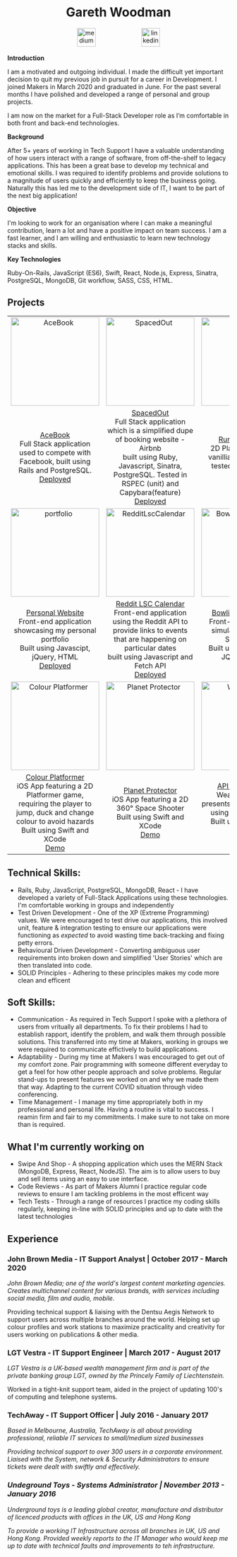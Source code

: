 <h1 align="center">Gareth Woodman</h1>
<p align="center">
<a href="https://medium.com/@garethwoodman" target="_blank">
<img src="https://i.ibb.co/YBC9r8c/medium.png" alt="medium" hspace="50" height="42" width="42"></a>
<a href="https://www.linkedin.com/in/gareth-woodman-4b670985/" target="_blank">
<img src="https://i.ibb.co/Vt9MR4t/linkedincircle.png" alt="linkedin" hspace="50" height="42" width="42"></a></p>

<div align="center">

</div>

**Introduction**

I am a motivated and outgoing individual. I made the difficult yet important decision to quit my previous job in pursuit for a career in Development. I joined Makers in March 2020 and graduated in June. For the past several months I have polished and developed a range of personal and group projects. 

I am now on the market for a Full-Stack Developer role as I’m comfortable in both front and back-end technologies.

**Background**

After 5+ years of working in Tech Support I have a valuable understanding of how users interact with a range of software, from off-the-shelf to legacy applications. This has been a great base to develop my technical and emotional skills. I was required to identify problems and provide solutions to a magnitude of users quickly and efficiently to keep the business going. Naturally this has led me to the development side of IT, I want to be part of the next big application!

**Objective**

I'm looking to work for an organisation where I can make a meaningful contribution, learn a lot and have a positive impact on team success. I am a fast learner, and I am willing and enthusiastic to learn new technology stacks and skills.

**Key Technologies**

Ruby-On-Rails, JavaScript (ES6), Swift, React, Node.js, Express, Sinatra, PostgreSQL, MongoDB, Git workflow, SASS, CSS, HTML.

## Projects

<div align="center">




|                  |                       |                        |
| :---------------: | :-------------------: | :--------------------: | 
| <a href="https://github.com/GarethWoodman/acebook-HoneyBunnies" target="blank"><img width="200" src="https://i.ibb.co/nDGf6gf/Screenshot-2020-09-25-at-14-07-14.png" alt="AceBook" border="0"/></a> | <a href="https://github.com/GarethWoodman/Makersbnb" target="blank"><img width="200" src="https://i.ibb.co/Zhm4rQW/spacedout.png" alt="SpacedOut" border="0" /></a> | <a href="https://github.com/GarethWoodman/Covid_Game" target="blank"><img width="200" src="https://i.ibb.co/N9z6yH2/Screenshot-2020-09-25-at-14-17-12.png" alt="spacedout" border="0" /></a> |
|   [AceBook](https://github.com/GarethWoodman/acebook-HoneyBunnies)<br>Full Stack application used to compete with Facebook, built using Rails and PostgreSQL.<br>[Deployed](https://acebook-honeybunnies.herokuapp.com/) |  [SpacedOut](https://github.com/GarethWoodman/Makersbnb)<br>Full Stack application which is a simplified dupe of booking website - Airbnb<br>built using Ruby, Javascript, Sinatra, PostgreSQL. Tested in RSPEC (unit) and Capybara(feature)<br>[Deployed](https://spacedout-makers-bnb.herokuapp.com/) | [Run-Brois-Run!](https://github.com/GarethWoodman/Covid_Game) <br>2D Platformer built in vanillia JavaScript and tested with Jasmine. <br> [Deployed](https://run-boris-run.netlify.app/)|
|<a href="https://github.com/GarethWoodman/GarethWoodman.github.io" target="blank"><img width="200" src="https://i.ibb.co/rHckn5W/Screenshot-2020-09-25-at-14-32-37.png" alt="portfolio" border="0" /></a> | <a href="https://github.com/GarethWoodman/reddit_lsc_calendar" target="blank"><img width="200" src="https://i.ibb.co/njyJsHM/Screenshot-2020-09-25-at-14-38-22.png" alt="RedditLscCalendar" border="0" /></a> |<a href="https://github.com/GarethWoodman/bowling-challenge" target="blank"><img width="200" src="https://i.ibb.co/MR5P0xk/Screenshot-2020-09-25-at-14-41-16.png" alt="BowlingScoreBoard" border="0" /></a> | 
|    [Personal Website](https://github.com/GarethWoodman/GarethWoodman.github.io)<br>Front-end application showcasing my personal portfolio<br>Built using Javascipt, jQuery, HTML<br>[Deployed](https://garethwoodman.github.io/) |  [Reddit LSC Calendar](https://github.com/GarethWoodman/reddit_lsc_calendar) <br>Front-end application using the Reddit API to provide links to events that are happening on particular dates<br>built using Javascript and Fetch API<br>[Deployed](https://reddit-lsc-calendar.herokuapp.com/)  |   [Bowling ScoreBoard](https://github.com/GarethWoodman/bowling-challenge) <br>Front-end application simulating a Bowling Score board<br>Built using JavaScript, JQuery, HTML <br>[Deployed](https://garethwoodman.github.io/bowling-challenge/)  |
| <a href="https://github.com/GarethWoodman/Colour_Platformer" target="blank"><img width="200" src="https://i.ibb.co/56n9h26/image1.png" alt="Colour Platformer" border="0"/></a> | <a href="https://github.com/GarethWoodman/planetProtector" target="blank"><img width="200" src="https://i.ibb.co/0JhfMsn/image0.png" alt="Planet Protector" border="0"/></a> | <a href="https://github.com/GarethWoodman/weather_app" target="blank"><img width="200" src="https://miro.medium.com/max/700/1*x-o7lNrkBSvz5qQ6oYWY_A.png" alt="Weather App" border="0"/></a>
| [Colour Platformer](https://github.com/GarethWoodman/Colour_Platformer)<br>iOS App featuring a 2D Platformer game, requiring the player to jump, duck and change colour to avoid hazards<br>Built using Swift and XCode<br>[Demo](https://streamable.com/j6d8cr) | [Planet Protector](https://github.com/GarethWoodman/planetProtector)<br>iOS App featuring a 2D 360° Space Shooter<br>Built using Swift and XCode<br>[Demo](https://streamable.com/xbcisv) | [API Weather App](https://github.com/GarethWoodman/weather_app) <br>Weather App that presents live weather data using a 3rd party API<br> Built using React and Fetch API <br>[Deployed](https://garethwoodman-weather-app.netlify.app/)

</div>

## Technical Skills:
- Rails, Ruby, JavaScript, PostgreSQL, MongoDB, React - I have developed a variety of Full-Stack Applications using these technologies. I'm comfortable working in groups and independently
- Test Driven Development - One of the XP (Extreme Programming) values. We were encouraged to test drive our applications, this involved unit, feature & integration testing to ensure our applications were functioning as *expected* to avoid wasting time back-tracking and fixing petty errors.
- Behavioural Driven Development - Converting ambiguous user requirements into broken down and simplified 'User Stories' which are then translated into code.
- SOLID Principles - Adhering to these principles makes my code more clean and efficent

## Soft Skills:
- Communication - As required in Tech Support I spoke with a plethora of users from vritually all departments. To fix their problems I had to establish rapport, identify the problem, and walk them through possible solutions. This transferred into my time at Makers, working in groups we were required to communicate effictively to build applications. 
- Adaptability - During my time at Makers I was encouraged to get out of my comfort zone. Pair programming with someone different everyday to get a feel for how other people approach and solve problems. Regular stand-ups to present features we worked on and why we made them that way. Adapting to the current COVID situation through video conferencing.
- Time Management - I manage my time appropriately both in my professional and personal life. Having a routine is vital to success. I reamin firm and fair to my commitments. I make sure to not take on more than is required. 

## What I'm currently working on
- Swipe And Shop - A shopping application which uses the MERN Stack (MongoDB, Express, React, NodeJS). The aim is to allow users to buy and sell items using an easy to use interface. 
- Code Reviews - As part of Makers Alumni I practice regular code reviews to ensure I am tackling problems in the most efficent way
- Tech Tests - Through a range of resources I practice my coding skills regularly, keeping in-line with SOLID principles and up to date with the latest technologies

## Experience
### John Brown Media - IT Support Analyst | October 2017 - March 2020
<em>John Brown Media; one of the world's largest content marketing agencies. Creates multichannel content for various brands, with services including social media, film and audio, mobile.</em>

Providing technical support & liaising with the Dentsu Aegis Network to support users across multiple branches around the world. Helping set up colour profiles and work stations to maximize practicality and creativity for users working on publications & other media.

### LGT Vestra - IT Support Engineer | March 2017 - August 2017
<em>LGT Vestra is a UK-based wealth management firm and is part of the private banking group LGT, owned by the Princely Family of Liechtenstein.</em>

Worked in a tight-knit support team, aided in the project of updating 100's of computing and telephone systems. 

### TechAway - IT Support Officer | July 2016 - January 2017
<em>Based in Melbourne, Australia, TechAway is all about providing professional, reliable IT services to small/medium sized 
businesses

Providing technical support to over 300 users in a corporate environment. Liaised with the System, network & Security Administrators to ensure tickets were dealt with swiftly and effectively.

### Undeground Toys - Systems Administrator | November 2013 - January 2016
<em>Underground toys is a leading global creator, manufacture and distributor of licenced products with offices in the UK, US and Hong Kong

To provide a working IT Infrastructure across all branches in UK, US and Hong Kong. Provided weekly reports to the IT Manager who would keep me up to date with technical faults and improvements to teh infrastructure.


  
  

